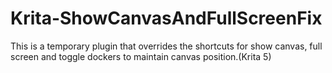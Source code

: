 # Krita-ShowCanvasAndFullScreenFix
This is a temporary plugin that overrides the shortcuts for show canvas, full screen and toggle dockers to maintain canvas position.(Krita 5)
